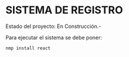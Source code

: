 <h1> SISTEMA DE REGISTRO </h1>

Estado del proyecto: En Construcción.-

Para ejecutar el sistema se debe poner:

```nmp install react```
